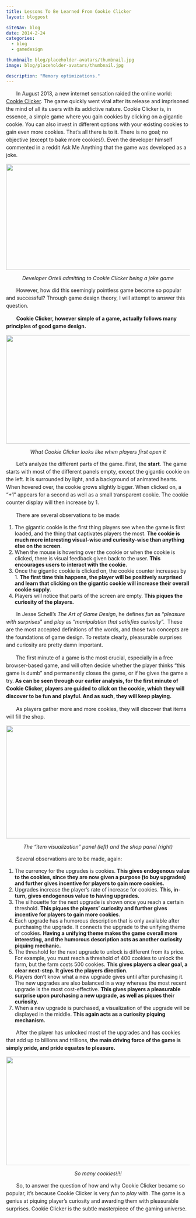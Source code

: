 ```yaml
---
title: Lessons To Be Learned From Cookie Clicker
layout: blogpost

siteNav: blog
date: 2014-2-24
categories:
  - blog
  - gamedesign

thumbnail: blog/placeholder-avatars/thumbnail.jpg
image: blog/placeholder-avatars/thumbnail.jpg

description: "Memory optimizations."
---
```


<span style="visibility:hidden;">+++</span><span style="line-height:1.5;">In August 2013, a new internet sensation raided the online world: <a title="Cookie Clicker" href="http://orteil.dashnet.org/cookieclicker/" target="_blank">Cookie Clicker</a>. The game quickly went viral after its release and imprisoned the mind of all its users with its addictive nature. </span><span style="line-height:1.5;">Cookie Clicker is, in essence, a simple game where you gain cookies by clicking on a gigantic cookie. You can also invest in different options with your existing cookies to gain even more cookies. That’s all there is to it. There is no goal; no objective (except to bake more cookies!). Even the developer himself commented in a reddit Ask Me Anything that the game was developed as a joke.</span>

<img class="aligncenter" alt="" src="http://i.imgur.com/OCbY18s.png" width="626" height="289" />

<p style="text-align:center;">
  <i>Developer Orteil admitting to Cookie Clicker being a joke game</i>
</p>

<span style="visibility:hidden;">+++</span><span style="line-height:1.5;">However, how did this seemingly pointless game become so popular and successful? Through game design theory, I will attempt to answer this question.</span>

<span style="visibility:hidden;">+++</span>**<span style="line-height:1.5;">Cookie Clicker, however simple of a game, actually follows many principles of good game design.</span>**

<img class="aligncenter" alt="" src="http://i.imgur.com/tMHWkvI.png" width="624" height="296" />

<p style="text-align:center;">
  <i>What Cookie Clicker looks like when players first open it</i>
</p>

<span style="visibility:hidden;">+++</span><span style="line-height:1.5;">Let&#8217;s analyze the different parts of the game. First, the <strong>start</strong>. The game starts with most of the different panels empty, except the gigantic cookie on the left. It is surrounded by light, and a background of animated hearts. When hovered over, the cookie grows slightly bigger. When clicked on, a “+1” appears for a second as well as a small transparent cookie. The cookie counter display will then increase by 1.</span>

<span style="visibility:hidden;">+++</span><span style="line-height:1.5;">There are several observations to be made:</span>

  1. The gigantic cookie is the first thing players see when the game is first loaded, and the thing that captivates players the most. **The cookie is much more interesting visual-wise and curiosity-wise than anything else on the screen**.
  2. When the mouse is hovering over the cookie or when the cookie is clicked, there is visual feedback given back to the user. **This encourages users to interact with the cookie.**
  3. Once the gigantic cookie is clicked on, the cookie counter increases by 1. **The first time this happens, the player will be positively surprised and learn that clicking on the gigantic cookie will increase their overall cookie supply.**
  4. Players will notice that parts of the screen are empty. **This piques the curiosity of the players.**

<span style="visibility:hidden;">+++</span><span style="line-height:1.5;">In Jesse Schell’s <i>The Art of Game Design</i>, he defines <em>fun</em> as “<em>pleasure with surprises</em>” and <em>play</em> as “<em>manipulation that satisfies curiosity</em>”.  These are the most accepted definitions of the words, and those two concepts are the foundations of game design. To restate clearly, pleasurable surprises and curiosity are pretty damn important.</span>

<span style="visibility:hidden;">+++</span><span style="line-height:1.5;">The first minute of a game is the most crucial, especially in a free browser-based game, and will often decide whether the player thinks “this game is dumb” and permanently closes the game, or if he gives the game a try.<strong> As can be seen through our earlier analysis, f</strong><b>or the first minute of Cookie Clicker, players are guided to click on the cookie, which they will discover to be fun and playful. And as such, they will keep playing.</b></span>

<span style="visibility:hidden;">+++</span><span style="line-height:1.5;">As players gather more and more cookies, they will discover that items will fill the shop.</span>

<img class="aligncenter" alt="" src="http://i.imgur.com/l9TYYw4.png" width="624" height="308" />

<p style="text-align:center;">
  <i>The &#8220;item visualization&#8221; panel (left) and the shop panel (right)</i>
</p>

<span style="visibility:hidden;">+++</span><span style="line-height:1.5;">Several observations are to be made, again:</span>

  1. The currency for the upgrades is cookies. **This gives endogenous value to the cookies, since they are now given a purpose (to buy upgrades) and further gives incentive for players to gain more cookies.**
  2. Upgrades increase the player’s rate of increase for cookies. **This, in-turn, gives endogenous value to having upgrades.**
  3. The silhouette for the next upgrade is shown once you reach a certain threshold. **This piques the players’ curiosity and further gives incentive for players to gain more cookies**.
  4. Each upgrade has a humorous description that is only available after purchasing the upgrade. It connects the upgrade to the unifying theme of cookies. **Having a unifying theme makes the game overall more interesting, and the humorous description acts as another curiosity piquing mechanic.**
  5. The threshold for the next upgrade to unlock is different from its price. For example, you must reach a threshold of 400 cookies to unlock the farm, but the farm costs 500 cookies. **This gives players a clear goal, a clear next-step. It gives the players direction.**
  6. Players don’t know what a new upgrade gives until after purchasing it. The new upgrades are also balanced in a way whereas the most recent upgrade is the most cost-effective. **This gives players a pleasurable surprise upon purchasing a new upgrade, as well as piques their curiosity.**
  7. When a new upgrade is purchased, a visualization of the upgrade will be displayed in the middle. **This again acts as a curiosity piquing mechanism.**

<span style="visibility:hidden;">+++</span><span style="line-height:1.5;">After the player has unlocked most of the upgrades and has cookies that add up to billions and trillions, <strong>the main driving force of the game is simply pride, and pride equates to pleasure.</strong></span>

<img class="aligncenter" alt="" src="http://i.imgur.com/x5aYRJX.png" width="624" height="296" />

<p style="text-align:center;">
  <i>So many cookies!!!!</i>
</p>

<span style="visibility:hidden;">+++</span><span style="line-height:1.5;">So, to answer the question of how and why Cookie Clicker became so popular, it’s because Cookie Clicker is very <i>fun</i> to <i>play</i> with. The game is a genius at piquing player’s curiosity and awarding them with pleasurable surprises. Cookie Clicker is the subtle masterpiece of the gaming universe.</span>